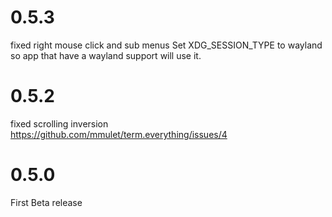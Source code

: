 # 0.5.3
fixed right mouse click and sub menus
Set XDG_SESSION_TYPE to wayland so app that have
a wayland support will use it.
# 0.5.2
fixed scrolling inversion https://github.com/mmulet/term.everything/issues/4
# 0.5.0
First Beta release
